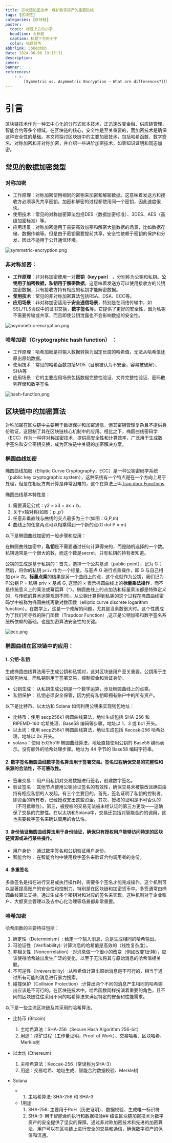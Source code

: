 ```yaml
---
title: 区块链加密技术：保护数字资产的重要防线
tags: [区块链]
categories: [区块链]
poster:
  topic: 标题上方的小字
  headline: 大标题
  caption: 标题下方的小字
  color: 标题颜色
abbrlink: 5bbddbbb
date: 2024-06-06 19:15:31
description:
cover:
banner:
references:
    - >-
        [Symmetric vs. Asymmetric Encryption – What are differences?](https://www.ssl2buy.com/wiki/symmetric-vs-asymmetric-encryption-what-are-differences)
---
```

# 引言

区块链技术作为一种去中心化的分布式账本技术，正迅速改变金融、供应链管理、智能合约等多个领域。在区块链的核心，安全性是至关重要的，而加密技术是确保这种安全性的基础。本文将探讨区块链中的主要加密技术，包括哈希函数、数字签名、对称加密和非对称加密，并介绍一些进阶加密技术，如零知识证明和同态加密。

## 常见的数据加密类型

### 对称加密

*   工作原理：对称加密使用相同的密钥来加密和解密数据。这意味着发送方和接收方必须事先共享密钥。加密和解密的过程都使用同一个密钥，因此速度很快。
*   使用技术：常见的对称加密算法包括DES（数据加密标准）、3DES、AES（高级加密标准）等。
*   应用场景：对称加密适用于需要高效加密和解密大量数据的场景，比如数据存储、数据传输等。但是由于密钥需要提前共享，安全性依赖于密钥的保护和分发，因此不适用于公开通信环境。

![symmetric-encryption.png](symmetric-encryption.png)

### 非对称加密：

*   **工作原理**：非对称加密使用一对**密钥（key pair）** ，分别称为公钥和私钥。**公钥用于加密数据，私钥用于解密数据**。这意味着发送方可以使用接收方的公钥加密数据，只有接收方持有相应的私钥才能解密数据。
*   **使用技术**：常见的非对称加密算法包括RSA、DSA、ECC等。
*   **应用场景**：非对称加密适用于**安全通信场景**，特别是在网络传输中，如SSL/TLS协议中的证书交换，**数字签名**等。它提供了更好的安全性，因为私钥不需要传输或共享，而且即使公钥泄露也不会影响数据的安全性。

![asymmetric-encryption.png](asymmetric-encryption.png)

### 哈希加密（Cryptographic hash function） ：

*   工作原理：哈希加密是将输入数据转换为固定长度的哈希值，无法从哈希值还原出原始数据。
*   使用技术：常见的哈希函数包括MD5（目前被认为不安全，容易被破解）、SHA等
*   应用场景：它的主要应用场景包括数据完整性验证、文件完整性验证、密码散列存储和数字签名

![hash-function.png](hash-function.png)

## 区块链中的加密算法

对称加密在区块链中主要用于数据保护和加密通信，但其密钥管理复杂且不提供身份验证，这限制了其在区块链核心机制中的应用。相比之下，椭圆曲线密码学（ECC）作为一种非对称加密技术，提供高安全性和计算效率，广泛用于生成数字签名和安全密钥交换，成为区块链中关键的加密解决方案。

### 椭圆曲线加密

椭圆曲线加密（Elliptic Curve Cryptography，ECC）是一种公钥密码学系统（public key cryptographic system），这种系统有一个特点是在一个方向上易于处理，但是在相反方向计算是非常困难的，这个在算法上叫[Trap door Functions](http://en.wikipedia.org/wiki/Trapdoor_function).

椭圆曲线基本特性是：

1.  需要满足公式：y2 = x3 + ax + b，
2.  关于x轴对称(如图：p ,p’)
3.  任意非垂直线与曲线的交点最多为三个(如图：G,P,m)
4.  曲线上的任意两点可以相乘得到一个新的点(G dot P = m)

以下是椭圆曲线加密的一般步骤和应用：

在椭圆曲线加密中，**私钥**是不需要通过任何计算得来的，而是随机选择的一个数。私钥通常是一个很大的数，而这个数是secret，只有私钥的持有者知道。

公钥的生成是基于私钥的：首先，选择一个公共基点（public point），记为 G；然后，将你的私钥 `priv` 作为一个标量，与基点 G 进行点乘操作，即 G 与自己相加 priv 次。**标量点乘**的结果是另一个曲线上的点，这个点就作为公钥，我们记为 P(公钥 P = 私钥 priv × 基点 G, 这里的 × 表示椭圆曲线上的**标量乘法操作**，而不是传统意义上的乘法或幂运算（^）。椭圆曲线上的点加法和标量乘法都是特殊定义的，与传统的算术运算规则不同)。从公钥计算得到私钥的这个过程在椭圆曲线密码学中被称为椭圆曲线离散对数函数（elliptic curve discrete logarithm function）。在数学上，这是一个难解的问题，尤其是当素数很大时。这个性质成为了我们所寻找的阱门函数（Trapdoor Function）,这正是公钥加密和数字签名系统所依赖的基础，也是加密算法安全性的关键。

![ecc.png](ecc.png)

### 椭圆曲线在区块链中的应用：

#### 1. 公钥-私钥

生成椭圆曲线算法用于生成公钥和私钥对，这对区块链用户至关重要。公钥用于生成钱包地址，而私钥则用于签署交易，控制资金和验证身份。

*   公钥生成： 从私钥生成公钥是一个数学运算，涉及椭圆曲线上的点乘。
*   私钥保护： 私钥必须安全保管，因为拥有私钥即拥有账户中的所有资产。

以下是比特币、以太坊和 Solana 如何利用公钥来实现钱包地址：

*   比特币：使用 secp256k1 椭圆曲线算法，地址生成包括 SHA-256 和 RIPEMD-160 哈希处理、Base58 编码等步骤。地址以 1、3 或 bc1 开头。
*   以太坊：使用 secp256k1 椭圆曲线算法，地址生成包括 Keccak-256 哈希处理。地址以 0x 开头。
*   solana：使用 Ed25519 椭圆曲线算法，地址直接使用公钥的 Base58 编码表示。没有额外的哈希处理步骤。地址为 44 字节的 Base58 编码字符串。

#### 2. 数字签名椭圆曲线数字签名算法用于签署交易。签名过程确保交易的完整性和来源的合法性，不可篡改性。

*   签署交易： 用户用私钥对交易数据进行签名，创建数字签名。
*   验证签名： 其他节点使用公钥验证签名的有效性，确保交易未被篡改且确实由持有相应私钥的人发起。有三个主要目的。首先，签名证明了私钥的控制者，即资金的所有者，已经授权支出这些资金。其次，授权的证明是不可否认的（不可抵赖性）。第三，被授权的交易无法被未经认证的第三方更改——这确保了交易的完整性。在以太坊和Solana中，交易还包括对智能合约的调用，这也需要数字签名来确认调用的合法性。

#### 3. 身份验证椭圆曲线算法用于身份验证，确保只有授权用户能够访问特定的区块链资源或进行某些操作。

*   用户身份： 通过数字签名和公钥验证用户身份。
*   智能合约： 在智能合约中使用数字签名来验证合约调用者的身份。

#### 4. 多重签名

多重签名是指在进行交易或执行操作时，需要多个签名才能完成操作。这个机制可以显著提高账户的安全性和控制力，特别是在区块链和加密货币中。多签通常由椭圆曲线算法支持，通过生成多个密钥对和对应的签名来实现。这种机制对于企业账户、大额资金管理以及去中心化治理等场景都非常重要。

### 哈希加密

哈希函数的主要特征包括：

1.  确定性（Determinism）: 给定一个输入消息，总是生成相同的哈希输出。
2.  可验证性（Verifiability): 计算消息的哈希值是高效的（线性复杂度）。
3.  非相关性（Noncorrelation）:对消息做一个很小的改变（例如改变1比特），应该使得哈希输出发生广泛的变化，以至于无法将其与原始消息的哈希值相关联。
4.  不可逆性（Irreversibility）:从哈希值计算出原始消息是不可行的，相当于通过所有可能的消息进行暴力搜索。
5.  碰撞保护（Collision Protection）:计算出两个不同的消息产生相同的哈希输出应该是不可行的。在区块链技术中，哈希函数同样扮演着重要的角色，且不同的区块链往往采用不同的哈希算法来满足特定的安全和性能需求。

以下是一些主流区块链及其采用的哈希算法。

*   比特币 (Bitcoin)
    1.  主哈希算法：SHA-256（Secure Hash Algorithm 256-bit）
    2.  用途：挖矿过程（工作量证明，Proof of Work）、交易哈希、区块哈希、Merkle树

*   以太坊 (Ethereum)
    1.  主哈希算法：Keccak-256（常误称为SHA-3）
    2.  用途：交易哈希、地址生成、智能合约数据校验、Merkle树

*   Solana
    *   1.  主哈希算法: SHA-256 和 SHA-3
    *   1用途:
        1.  SHA-256: 主要用于PoH（历史证明）、数据校验、生成唯一标识符
        2.  SHA-3: 用于智能合约执行和数据校验## 结语区块链加密技术为数字资产的安全提供了坚实的保障。通过非对称加密技术和先进的加密算法，用户可以在区块链上进行安全的交易和通信，确保数字资产的保值和流通。
